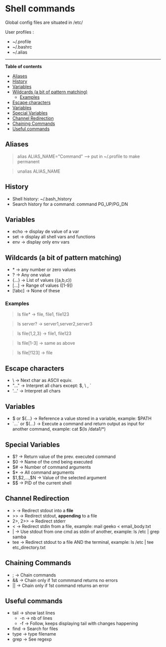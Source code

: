 # Shell commands
Global config files are situated in /etc/

User profiles : 
- ~/.profile
- ~/.bashrc
- ~/.alias

---------------------
**Table of contents**
  - [Aliases](#aliases)
  - [History](#history)
  - [Variables](#variables)
  - [Wildcards (a bit of pattern matching)](#wildcards-a-bit-of-pattern-matching)
    - [Examples](#examples)
  - [Escape characters](#escape-characters)
  - [Variables](#variables-1)
  - [Special Variables](#special-variables)
  - [Channel Redirection](#channel-redirection)
  - [Chaining Commands](#chaining-commands)
  - [Useful commands](#useful-commands)

## Aliases
>alias ALIAS_NAME="Command"
--> put in ~/.profile to make permanent

>unalias ALIAS_NAME
## History
- Shell history: ~/.bash_history
- Search history for a command: command PG_UP/PG_DN

## Variables
- echo -> display de value of a var
- set -> display all shell vars and functions
- env -> display only env vars

## Wildcards (a bit of pattern matching)
- \* -> any number or zero values
- ? -> Any one value
- {...} -> List of values ({a,b,c})
- [...] -> Range of values ([1-9])
- [!abc] -> None of these

### Examples
>ls file* -> file, file1, file123

>ls server? -> server1,server2,server3

>ls file{1,2,3} -> file1, file123

>ls file[1-3] -> same as above

>ls file[!123] -> file

## Escape characters
- \ -> Next char as ASCII equiv.
- "..." -> Interpret all chars except: $, \ , `
- '...' -> Interpret all chars

## Variables
- $ or ${...} -> Reference a value stored in a variable, example: $PATH
- \`...` or $(...) -> Execute a command and return output as input for another command, example: cat $(ls /data1/*)

## Special Variables
- $? -> Return value of the prev. executed command
- $0 -> Name of the cmd being executed
- $# -> Number of command arguments
- $* -> All command arguments
- \$1,\$2,...,\$N -> Value of the selected argument
- $\$ -> PID of the current shell

## Channel Redirection
- \> -> Redirect stdout into a **file**
- \>> -> Redirect stdout, **appending** to a file
- 2>, 2>> -> Redirect stderr
- < -> Redirect stdin from a file, example: mail geeko < email_body.txt
- | -> Use stdout from one cmd as stdin of another, example: ls /etc | grep samba
- tee -> Redirect stdout to a file AND the terminal, example: ls /etc | tee etc_directory.txt

## Chaining Commands
- ; -> Chain commands
- && -> Chain only if 1st commmand returns no errors
- || -> Chain only if 1st command returns an error

## Useful commands
- tail -> show last lines
  - -n -> nb of lines
  - -f -> Follow, keeps displaying tail with changes happening
- find -> Search for files
- type -> type filename
- grep -> See regexp
